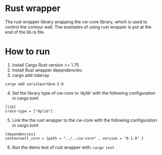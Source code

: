 # Rust wrapper 

The rust wrapper library wrapping the cw-core library, which is used to control the contour wall. The examples of using rust wrapper is put at the end of the lib.rs file.

# How to run

1. Install Cargo Rust version >=  1.75
2. Install Rust wrapper dependencies:
3. cargo add ndarray
```
cargo add serialport@=4.3.0
```
4. Set the library type of cw-core to ‘dylib’ with the following configuration in cargo.toml
```
[lib]
crate-type = ["dylib"]
```
5. Link the the rust wrapper to the cw-core with the following configuration in cargo.toml
```
[dependencies]
contourwall_core = {path = "../../cw-core" , version = "0.1.0" }
```
6. Run the demo test of rust wrapper with: 
```cargo test``` 



